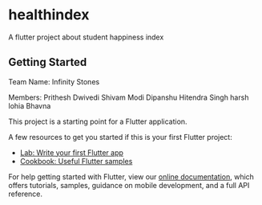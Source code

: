 # healthindex

A flutter project about student happiness index

## Getting Started
Team Name: Infinity Stones
 
Members:
Prithesh Dwivedi
Shivam Modi
Dipanshu
Hitendra Singh 
harsh lohia
Bhavna

This project is a starting point for a Flutter application.

A few resources to get you started if this is your first Flutter project:

- [Lab: Write your first Flutter app](https://flutter.dev/docs/get-started/codelab)
- [Cookbook: Useful Flutter samples](https://flutter.dev/docs/cookbook)

For help getting started with Flutter, view our
[online documentation](https://flutter.dev/docs), which offers tutorials,
samples, guidance on mobile development, and a full API reference.
